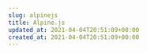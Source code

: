 ```yaml
---
slug: alpinejs
title: Alpine.js
updated_at: 2021-04-04T20:51:09+00:00
created_at: 2021-04-04T20:51:09+00:00
---
```

